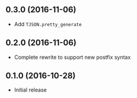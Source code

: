 ## 0.3.0 (2016-11-06)

* Add `TJSON.pretty_generate`

## 0.2.0 (2016-11-06)

* Complete rewrite to support new postfix syntax

## 0.1.0 (2016-10-28)

* Initial release
